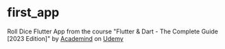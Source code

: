 # first_app

Roll Dice Flutter App from the course "Flutter & Dart - The Complete Guide [2023 Edition]" by [Academind](https://academind.com/) on [Udemy](https://Udemy.com/)
